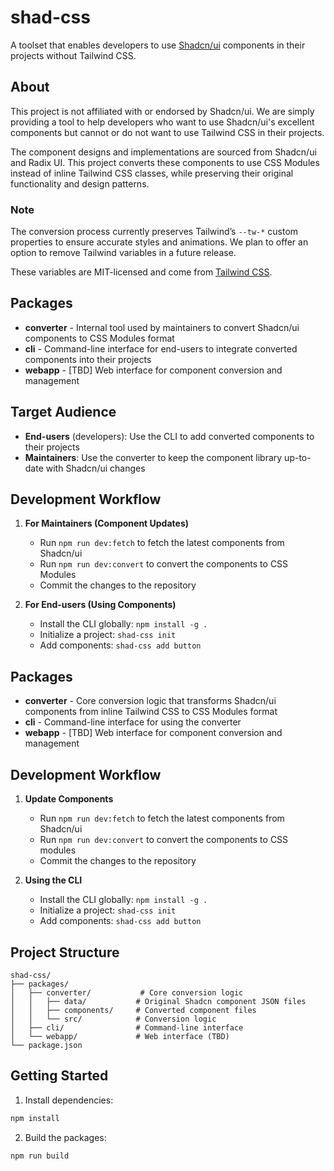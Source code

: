 # shad-css

A toolset that enables developers to use [Shadcn/ui](https://ui.shadcn.com/) components in their projects without Tailwind CSS.

## About

This project is not affiliated with or endorsed by Shadcn/ui. We are simply providing a tool to help developers who want to use Shadcn/ui's excellent components but cannot or do not want to use Tailwind CSS in their projects.

The component designs and implementations are sourced from Shadcn/ui and Radix UI. This project converts these components to use CSS Modules instead of inline Tailwind CSS classes, while preserving their original functionality and design patterns.

### Note

The conversion process currently preserves Tailwind’s `--tw-*` custom properties to ensure accurate styles and animations.
We plan to offer an option to remove Tailwind variables in a future release.

These variables are MIT-licensed and come from [Tailwind CSS](https://tailwindcss.com/).

## Packages

- **converter** - Internal tool used by maintainers to convert Shadcn/ui components to CSS Modules format
- **cli** - Command-line interface for end-users to integrate converted components into their projects
- **webapp** - [TBD] Web interface for component conversion and management

## Target Audience

- **End-users** (developers): Use the CLI to add converted components to their projects
- **Maintainers**: Use the converter to keep the component library up-to-date with Shadcn/ui changes

## Development Workflow

1. **For Maintainers (Component Updates)**
   - Run `npm run dev:fetch` to fetch the latest components from Shadcn/ui
   - Run `npm run dev:convert` to convert the components to CSS Modules
   - Commit the changes to the repository

2. **For End-users (Using Components)**
   - Install the CLI globally: `npm install -g .`
   - Initialize a project: `shad-css init`
   - Add components: `shad-css add button`

## Packages

- **converter** - Core conversion logic that transforms Shadcn/ui components from inline Tailwind CSS to CSS Modules format
- **cli** - Command-line interface for using the converter
- **webapp** - [TBD] Web interface for component conversion and management

## Development Workflow

1. **Update Components**
   - Run `npm run dev:fetch` to fetch the latest components from Shadcn/ui
   - Run `npm run dev:convert` to convert the components to CSS modules
   - Commit the changes to the repository

2. **Using the CLI**
   - Install the CLI globally: `npm install -g .`
   - Initialize a project: `shad-css init`
   - Add components: `shad-css add button`

## Project Structure

```
shad-css/
├── packages/
│   ├── converter/           # Core conversion logic
│   │   ├── data/           # Original Shadcn component JSON files
│   │   ├── components/     # Converted component files
│   │   └── src/            # Conversion logic
│   ├── cli/                # Command-line interface
│   └── webapp/             # Web interface (TBD)
└── package.json
```

## Getting Started

1. Install dependencies:
```bash
npm install
```

2. Build the packages:
```bash
npm run build
```
